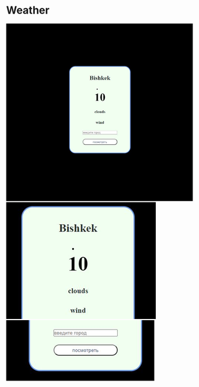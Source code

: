 # Weather

![Image alt](https://github.com/don0043/Weather/blob/main/firstpagewe.JPG)
![Image alt](https://github.com/don0043/Weather/blob/main/secp.JPG)
![Image alt](https://github.com/don0043/Weather/blob/main/third.JPG)
